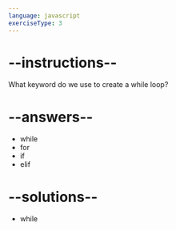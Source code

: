 ```yaml
---
language: javascript
exerciseType: 3
---
```


# --instructions--

What keyword do we use to create a while loop?

# --answers--

- while
- for
- if
- elif

# --solutions--

- while
